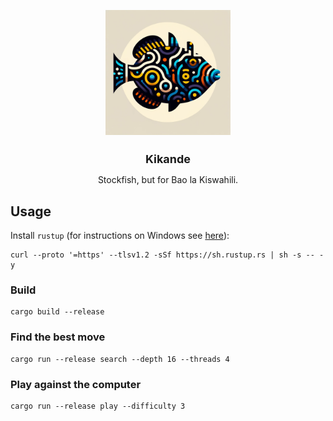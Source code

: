 <p align="center">
  <img src="docs/logo/kikande_logo.png" width=200 height=200/>
  
</p>
<h1 align="center"; style="font-size:18px; ">Kikande</h1>
<p align="center";"> Stockfish, but for Bao la Kiswahili.


## Usage

Install `rustup` (for instructions on Windows see [here](https://doc.rust-lang.org/cargo/getting-started/installation.html)):

```
curl --proto '=https' --tlsv1.2 -sSf https://sh.rustup.rs | sh -s -- -y
```

### Build

```
cargo build --release
```

### Find the best move
```
cargo run --release search --depth 16 --threads 4
```


### Play against the computer
```
cargo run --release play --difficulty 3
```